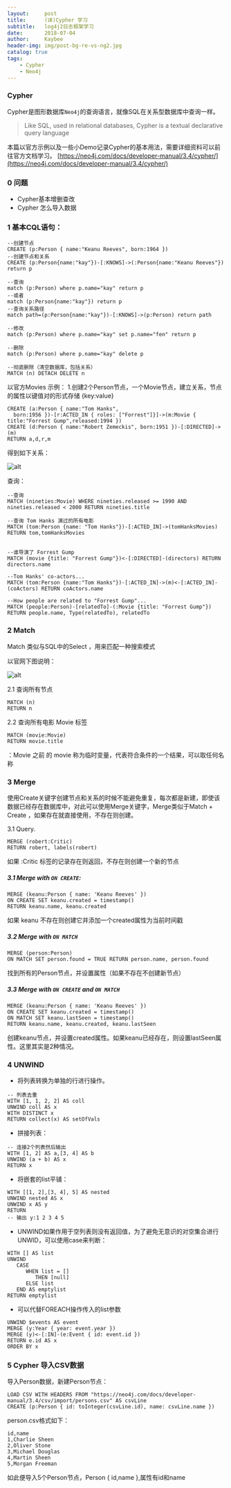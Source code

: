 ```yaml
---
layout:     post
title:      (译)Cypher 学习
subtitle:   log4j2日志框架学习
date:       2018-07-04
author:     Kaybee
header-img: img/post-bg-re-vs-ng2.jpg
catalog: true
tags:
    - Cypher
    - Neo4j
---
```


### Cypher
Cypher是图形数据库`Neo4j`的查询语言，就像SQL在关系型数据库中查询一样。
> Like SQL, used in relational databases, Cypher is a textual declarative query language 

本篇以官方示例以及一些小Demo记录Cypher的基本用法，需要详细资料可以前往官方文档学习。
[https://neo4j.com/docs/developer-manual/3.4/cypher/](https://neo4j.com/docs/developer-manual/3.4/cypher/)

### 0 问题

- Cypher基本增删查改
- Cypher 怎么导入数据
### 1 基本CQL语句：

```cql
--创建节点
CREATE (p:Person { name:"Keanu Reeves", born:1964 })
--创建节点和关系
CREATE (p:Person{name:"kay"})-[:KNOWS]->(:Person{name:"Keanu Reeves"}) return p

--查询
match (p:Person) where p.name="kay" return p
--或者
match (p:Person{name:"kay"}) return p
--查询关系路径
match path=(p:Person{name:"kay"})-[:KNOWS]->(p:Person) return path

--修改
match (p:Person) where p.name="kay" set p.name="fen" return p

--删除
match (p:Person) where p.name="kay" delete p

--彻底删除（清空数据库，包括关系）
MATCH (n) DETACH DELETE n
```

以官方Movies 示例：
1.创建2个Person节点，一个Movie节点，建立关系，节点的属性以键值对的形式存储 {key:value}

```cql
CREATE (a:Person { name:"Tom Hanks",
  born:1956 })-[r:ACTED_IN { roles: ["Forrest"]}]->(m:Movie { title:"Forrest Gump",released:1994 })
CREATE (d:Person { name:"Robert Zemeckis", born:1951 })-[:DIRECTED]->(m)
RETURN a,d,r,m
```

得到如下关系：

![alt](https://neo4j.com/docs/developer-manual/current/images/cypherdoc-result-b3411d1d.svg) 

查询：

```cql
--查询
MATCH (nineties:Movie) WHERE nineties.released >= 1990 AND nineties.released < 2000 RETURN nineties.title

--查询 Tom Hanks 演过的所有电影
MATCH (tom:Person {name: "Tom Hanks"})-[:ACTED_IN]->(tomHanksMovies) RETURN tom,tomHanksMovies


--谁导演了 Forrest Gump
MATCH (movie {title: "Forrest Gump"})<-[:DIRECTED]-(directors) RETURN directors.name

--Tom Hanks' co-actors...
MATCH (tom:Person {name:"Tom Hanks"})-[:ACTED_IN]->(m)<-[:ACTED_IN]-(coActors) RETURN coActors.name

--How people are related to "Forrest Gump"...
MATCH (people:Person)-[relatedTo]-(:Movie {title: "Forrest Gump"}) RETURN people.name, Type(relatedTo), relatedTo
```

### 2 Match

Match 类似与SQL中的Select ，用来匹配一种搜索模式

以官网下图说明：

![alt](https://neo4j.com/docs/developer-manual/3.4/images/MATCH-3.svg)

2.1 查询所有节点

```cql
MATCH (n)
RETURN n
```

2.2 查询所有电影 Movie 标签

```
MATCH (movie:Movie)
RETURN movie.title
```

：Movie 之前 的 movie 称为临时变量，代表符合条件的一个结果，可以取任何名称

### 3 Merge

使用Create关键字创建节点和关系的时候不能避免重复，每次都是新建，即使该数据已经存在数据库中，对此可以使用Merge关键字，Merge类似于Match + Create ，如果存在就直接使用，不存在则创建。

3.1 Query. 

```cql
MERGE (robert:Critic)
RETURN robert, labels(robert)
```

如果 :Critic 标签的记录存在则返回，不存在则创建一个新的节点

##### 3.1 Merge with `ON CREATE`:

```
MERGE (keanu:Person { name: 'Keanu Reeves' })
ON CREATE SET keanu.created = timestamp()
RETURN keanu.name, keanu.created
```

如果 keanu 不存在则创建它并添加一个created属性为当前时间戳

##### 3.2 Merge with `ON MATCH`

```
MERGE (person:Person)
ON MATCH SET person.found = TRUE RETURN person.name, person.found
```

找到所有的Person节点，并设置属性（如果不存在不创建新节点）

##### 3.3 Merge with `ON CREATE` and `ON MATCH`

```
MERGE (keanu:Person { name: 'Keanu Reeves' })
ON CREATE SET keanu.created = timestamp()
ON MATCH SET keanu.lastSeen = timestamp()
RETURN keanu.name, keanu.created, keanu.lastSeen
```

创建keanu节点，并设置created属性。如果keanu已经存在，则设置lastSeen属性。这里其实是2种情况。

### 4 UNWIND

- 将列表转换为单独的行进行操作。

```cql
-- 列表去重
WITH [1, 1, 2, 2] AS coll
UNWIND coll AS x
WITH DISTINCT x
RETURN collect(x) AS setOfVals
```

- 拼接列表：

```cql
-- 连接2个列表然后输出
WITH [1, 2] AS a,[3, 4] AS b
UNWIND (a + b) AS x
RETURN x
```

- 将嵌套的list平铺：

```cql
WITH [[1, 2],[3, 4], 5] AS nested
UNWIND nested AS x
UNWIND x AS y
RETURN 
-- 输出 y:1 2 3 4 5
```

- UNWIND如果作用于空列表则没有返回值，为了避免无意识的对空集合进行UNWID，可以使用case来判断：

```cql
WITH [] AS list
UNWIND
   CASE
      WHEN list = []
         THEN [null]
      ELSE list
   END AS emptylist
RETURN emptylist
```

- 可以代替FOREACH操作传入的list参数

```cql
UNWIND $events AS event
MERGE (y:Year { year: event.year })
MERGE (y)<-[:IN]-(e:Event { id: event.id })
RETURN e.id AS x
ORDER BY x
```

### 5 Cypher 导入CSV数据

导入Person数据，新建Person节点：

```cql
LOAD CSV WITH HEADERS FROM "https://neo4j.com/docs/developer-manual/3.4/csv/import/persons.csv" AS csvLine
CREATE (p:Person { id: toInteger(csvLine.id), name: csvLine.name })
```

person.csv格式如下：

```csv
id,name
1,Charlie Sheen
2,Oliver Stone
3,Michael Douglas
4,Martin Sheen
5,Morgan Freeman
```

如此便导入5个Person节点，Person { id,name },属性有id和name





